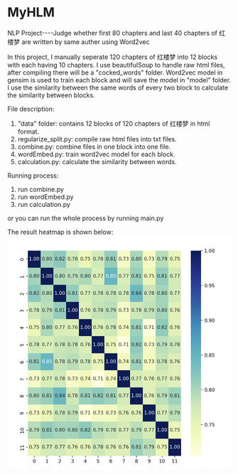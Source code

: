 # MyHLM
NLP Project----Judge whether first 80 chapters and last 40 chapters of 红楼梦 are written by same auther using Word2vec

In this project, I manually seperate 120 chapters of 红楼梦 into 12 blocks with each having 10 chapters. I use beautifulSoup to handle raw html files, after compiling there will be a "cocked_words" folder. Word2vec model in gensim is used to train each block and will save the model in "model" folder. I use the similarity between the same words of every two block to calculate the similarity between blocks.

File description:

1. "data" folder: contains 12 blocks of 120 chapters of 红楼梦 in html format.
2. regularize_split.py: compile raw html files into txt files.
3. combine.py: combine files in one block into one file.
4. wordEmbed.py: train word2vec model for each block.
5. calculation.py: calculate the similarity between words.

Running process:

1. run combine.py
2. run wordEmbed.py
3. run calculation.py

or you can run the whole process by running main.py

The result heatmap is shown below:
![heatmap](heatmap.png)